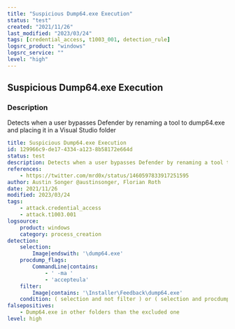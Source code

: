 ```yaml
---
title: "Suspicious Dump64.exe Execution"
status: "test"
created: "2021/11/26"
last_modified: "2023/03/24"
tags: [credential_access, t1003_001, detection_rule]
logsrc_product: "windows"
logsrc_service: ""
level: "high"
---
```


## Suspicious Dump64.exe Execution

### Description

Detects when a user bypasses Defender by renaming a tool to dump64.exe and placing it in a Visual Studio folder

```yml
title: Suspicious Dump64.exe Execution
id: 129966c9-de17-4334-a123-8b58172e664d
status: test
description: Detects when a user bypasses Defender by renaming a tool to dump64.exe and placing it in a Visual Studio folder
references:
    - https://twitter.com/mrd0x/status/1460597833917251595
author: Austin Songer @austinsonger, Florian Roth
date: 2021/11/26
modified: 2023/03/24
tags:
    - attack.credential_access
    - attack.t1003.001
logsource:
    product: windows
    category: process_creation
detection:
    selection:
        Image|endswith: '\dump64.exe'
    procdump_flags:
        CommandLine|contains:
            - ' -ma '
            - 'accepteula'
    filter:
        Image|contains: '\Installer\Feedback\dump64.exe'
    condition: ( selection and not filter ) or ( selection and procdump_flags )
falsepositives:
    - Dump64.exe in other folders than the excluded one
level: high

```

